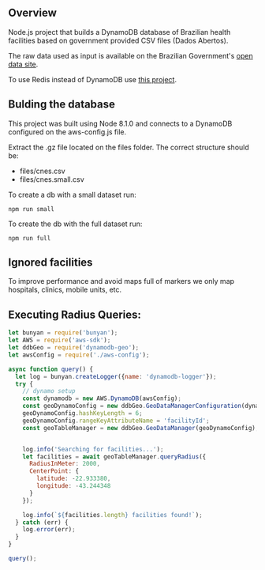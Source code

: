 ## Overview
Node.js project that builds a DynamoDB database of Brazilian health facilities based on government provided CSV files (Dados Abertos).

The raw data used as input is available on the Brazilian Government's [open data site](http://dados.gov.br/dataset/cnes_ativo).

To use Redis instead of DynamoDB use [this project](https://github.com/rafaelrpinto/health-db).

## Bulding the database

This project was built using Node 8.1.0 and connects to a DynamoDB configured on the aws-config.js file.

Extract the .gz file located on the files folder. The correct structure should be:

- files/cnes.csv
- files/cnes.small.csv

To create a db with a small dataset run:

`npm run small`

To create the db with the full dataset run:

`npm run full`

## Ignored facilities

To improve performance and avoid maps full of markers we only map hospitals, clinics, mobile units, etc.

## Executing Radius Queries:

```javascript
let bunyan = require('bunyan');
let AWS = require('aws-sdk');
let ddbGeo = require('dynamodb-geo');
let awsConfig = require('./aws-config');

async function query() {
  let log = bunyan.createLogger({name: 'dynamodb-logger'});
  try {
    // dynamo setup
    const dynamodb = new AWS.DynamoDB(awsConfig);
    const geoDynamoConfig = new ddbGeo.GeoDataManagerConfiguration(dynamodb, awsConfig.facilities.tableName);
    geoDynamoConfig.hashKeyLength = 6;
    geoDynamoConfig.rangeKeyAttributeName = 'facilityId';
    const geoTableManager = new ddbGeo.GeoDataManager(geoDynamoConfig);


    log.info('Searching for facilities...');
    let facilities = await geoTableManager.queryRadius({
      RadiusInMeter: 2000,
      CenterPoint: {
        latitude: -22.933380,
        longitude: -43.244348
      }
    });

    log.info(`${facilities.length} facilities found!`);
  } catch (err) {
    log.error(err);
  }
}

query();
```
